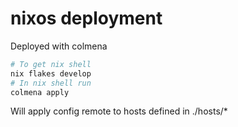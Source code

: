 # nixos deployment

Deployed with colmena

```bash
# To get nix shell
nix flakes develop
# In nix shell run
colmena apply
```

Will apply config remote to hosts defined in ./hosts/*